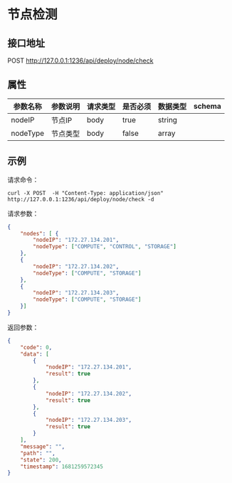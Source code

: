 # 节点检测


## 接口地址

POST http://127.0.0.1:1236/api/deploy/node/check

## 属性
| 参数名称         | 参数说明     |     请求类型 |  是否必须      |  数据类型   |  schema  |
| ------------ | -------------------------------- |-----------|--------|----|--- |
| nodeIP  | 节点IP |   body    |   true   |string  |       |
| nodeType  | 节点类型 |   body    |   false   |array  |       |

## 示例

请求命令：

```console
curl -X POST  -H "Content-Type: application/json" http://127.0.0.1:1236/api/deploy/node/check -d
```

请求参数：

```json
{
	"nodes": [ {
		"nodeIP": "172.27.134.201",
		"nodeType": ["COMPUTE", "CONTROL", "STORAGE"]
	},
    {
		"nodeIP": "172.27.134.202",
		"nodeType": ["COMPUTE", "STORAGE"]
    },
    {
		"nodeIP": "172.27.134.203",
		"nodeType": ["COMPUTE", "STORAGE"]
	}]
}
```

返回参数：

```json
{
    "code": 0,
    "data": [
        {
            "nodeIP": "172.27.134.201",
            "result": true
        },
        {
            "nodeIP": "172.27.134.202",
            "result": true
        },
        {
            "nodeIP": "172.27.134.203",
            "result": true
        }
    ],
    "message": "",
    "path": "",
    "state": 200,
    "timestamp": 1681259572345
}
```
